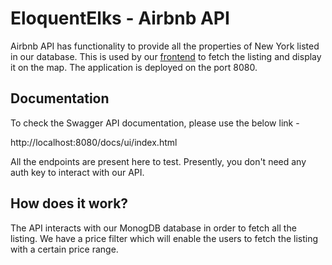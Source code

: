 # EloquentElks - Airbnb API

Airbnb API has functionality to provide all the properties of New York listed in our database.
This is used by our [frontend](../eloquent-elks-frontend/README.md) to fetch the listing and display it on the map.
The application is deployed on the port 8080.

## Documentation
To check the Swagger API documentation, please use the below link -

http://localhost:8080/docs/ui/index.html

All the endpoints are present here to test. Presently, you don't need any auth key to interact with our API.


## How does it work?
The API interacts with our MonogDB database in order to fetch all the listing. We have a price filter which will enable
the users to fetch the listing with a certain price range.
